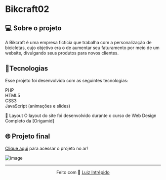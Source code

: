 # Bikcraft02
 
 <h2>💻 Sobre o projeto</h2>
A Bikcraft é uma empresa fictícia que trabalha com a personalização de bicicletas, cujo objetivo era o de aumentar seu faturamento por meio de um website, divulgando seus produtos para novos clientes.

 <h2>🚀Tecnologias</h2>
Esse projeto foi desenvolvido com as seguintes tecnologias:

PHP<br> 
HTML5<br> 
CSS3<br> 
JavaScript (animações e slides)

🔖 Layout 
O layout do site foi desenvolvido durante o curso de Web Design Completo da [Origamid]

## 🌐 Projeto final
[Clique aqui](https://luizintrepido.github.io/bikcraft02/) para acessar o projeto no ar!

![image](https://user-images.githubusercontent.com/93409913/186536725-8a9883a9-bbf9-454b-8ddb-f7765f234331.png)



---
<p align="center">
  Feito com 🖤 <a href="https://www.linkedin.com/in/luizintrepido/">Luiz Intrépido</a>
</p>





